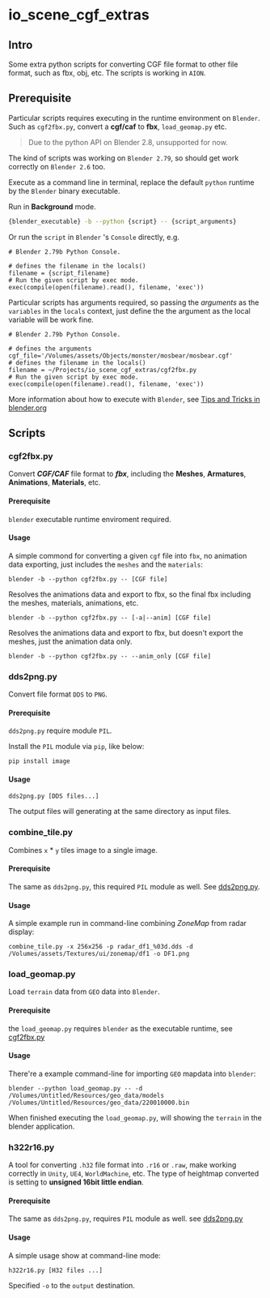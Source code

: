 io\_scene\_cgf\_extras
===

## Intro

Some extra python scripts for converting CGF file format to other file format, such as fbx, obj, etc. The scripts is working in `AION`.

## Prerequisite

Particular scripts requires executing in the runtime environment on `Blender`.
Such as `cgf2fbx.py`, convert a __cgf/caf__ to __fbx__, `load_geomap.py` etc.

> Due to the python API on Blender 2.8, unsupported for now.

The kind of scripts was working on `Blender 2.79`, so should get work correctly on `Blender 2.6` too.

Execute as a command line in terminal, replace the default `python` runtime by the `Blender` binary executable.

Run in **Background** mode.

```bash
{blender_executable} -b --python {script} -- {script_arguments}
```

Or run the `script` in `Blender` 's `Console` directly, e.g.

```
# Blender 2.79b Python Console.

# defines the filename in the locals()
filename = {script_filename}
# Run the given script by exec mode.
exec(compile(open(filename).read(), filename, 'exec'))
```

Particular scripts has arguments required, so passing the *arguments* as the `variables` in the `locals` context, just define the the argument as the local variable will be work fine.

```
# Blender 2.79b Python Console.

# defines the arguments
cgf_file='/Volumes/assets/Objects/monster/mosbear/mosbear.cgf'
# defines the filename in the locals()
filename = ~/Projects/io_scene_cgf_extras/cgf2fbx.py
# Run the given script by exec mode.
exec(compile(open(filename).read(), filename, 'exec'))
```

More information about how to execute with `Blender`, see [Tips and Tricks in blender.org](https://docs.blender.org/api/current/info_tips_and_tricks.html#executing-external-scripts)
## Scripts

### cgf2fbx.py

Convert ___CGF/CAF___ file format to ___fbx___, including the **Meshes**, **Armatures**, **Animations**, **Materials**, etc.

#### Prerequisite

`blender` executable runtime enviroment required.

#### Usage

A simple commond for converting a given `cgf` file into `fbx`, no animation data exporting, just includes the `meshes` and the `materials`:

```
blender -b --python cgf2fbx.py -- [CGF file]
```

Resolves the animations data and export to fbx, so the final fbx including the meshes, materials, animations, etc.

```
blender -b --python cgf2fbx.py -- [-a|--anim] [CGF file]
```

Resolves the animations data and export to fbx, but doesn't export the meshes, just the animation data only.

```
blender -b --python cgf2fbx.py -- --anim_only [CGF file]
```

### dds2png.py

Convert file format `DDS` to `PNG`.

#### Prerequisite

`dds2png.py` require module `PIL`.

Install the `PIL` module via `pip`, like below:

```
pip install image
```

#### Usage

```
dds2png.py [DDS files...]
```

The output files will generating at the same directory as input files.

### combine_tile.py

Combines `x` * `y` tiles image to a single image.

#### Prerequisite

The same as `dds2png.py`, this required `PIL` module as well. See [dds2png.py](#dds2png.py).

#### Usage

A simple example run in command-line combining *ZoneMap* from radar display:

```
combine_tile.py -x 256x256 -p radar_df1_%03d.dds -d /Volumes/assets/Textures/ui/zonemap/df1 -o DF1.png
```

### load_geomap.py

Load `terrain` data from `GEO` data into `Blender`.

#### Prerequisite

the `load_geomap.py` requires `blender` as the executable runtime, see [cgf2fbx.py](#cgf2fbx.py)

#### Usage

There're a example command-line for importing `GEO` mapdata into `blender`:

```
blender --python load_geomap.py -- -d /Volumes/Untitled/Resources/geo_data/models /Volumes/Untitled/Resources/geo_data/220010000.bin
```

When finished executing the `load_geomap.py`, will showing the `terrain` in the blender application.

### h322r16.py

A tool for converting `.h32` file format into `.r16` or `.raw`, make working correctly in `Unity`, `UE4`, `WorldMachine`, etc. The type of heightmap converted is setting to __unsigned 16bit little endian__.

#### Prerequisite

The same as `dds2png.py`, requires `PIL` module as well. see [dds2png.py](#dds2png.py)

#### Usage

A simple usage show at command-line mode:

```
h322r16.py [H32 files ...]
```

Specified `-o` to the `output` destination.

